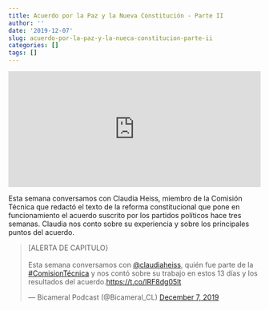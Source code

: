 ```yaml
---
title: Acuerdo por la Paz y la Nueva Constitución - Parte II
author: ''
date: '2019-12-07'
slug: acuerdo-por-la-paz-y-la-nueca-constitucion-parte-ii
categories: []
tags: []
---
```


<iframe src="https://open.spotify.com/embed-podcast/episode/6xnOAdK8N4s7D8Ba2NVxIY" width="100%" height="232" frameborder="0" allowtransparency="true" allow="encrypted-media"></iframe>

Esta semana conversamos con Claudia Heiss, miembro de la Comisión Técnica que redactó el texto de la reforma constitucional que pone en funcionamiento el acuerdo suscrito por los partidos políticos hace tres semanas. Claudia nos conto sobre su experiencia y sobre los principales puntos del acuerdo.

<blockquote class="twitter-tweet"><p lang="es" dir="ltr">[ALERTA DE CAPITULO}<br><br>Esta semana conversamos con <a href="https://twitter.com/claudiaheiss?ref_src=twsrc%5Etfw">@claudiaheiss</a>, quién fue parte de la <a href="https://twitter.com/hashtag/ComisionT%C3%A9cnica?src=hash&amp;ref_src=twsrc%5Etfw">#ComisionTécnica</a> y nos contó sobre su trabajo en estos 13 días y los resultados del acuerdo.<a href="https://t.co/IRF8dg05lt">https://t.co/IRF8dg05lt</a></p>&mdash; Bicameral Podcast (@Bicameral_CL) <a href="https://twitter.com/Bicameral_CL/status/1203295764006494209?ref_src=twsrc%5Etfw">December 7, 2019</a></blockquote> <script async src="https://platform.twitter.com/widgets.js" charset="utf-8"></script>

